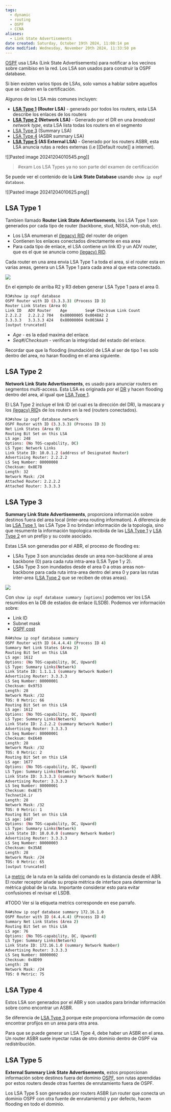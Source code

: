 ```yaml
---
tags:
  - dynamic
  - routing
  - OSPF
  - CCNA
aliases:
  - Link State Advertisements
date created: Saturday, October 19th 2024, 11:08:14 pm
date modified: Wednesday, November 20th 2024, 11:33:50 pm
---
```


[OSPF](OSPF.md) usa LSAs (Link State Advertisements) para notificar a los vecinos sobre camibiso en la red. Los LSA son usados para construir la OSPF database. 

Si bien existen varios tipos de LSAs, solo vamos a hablar sobre aquellos que se cubren en la certificación. 

Algunos de los LSA más comunes incluyen:
- **[LSA Type 1](LSA%20Type%201.md) (Router LSA)** - generado por todos los routers, esta LSA describe los enlaces de los routers 
- **[LSA Type 2](LSA%20Type%202.md) (Network LSA)** - Generado por el DR en una _broadcast network type_, esta LSA lista todas los routers en el segmento
- [LSA Type 3](LSA%20Type%203.md) (Summary LSA)
- [LSA Type 4](LSA%20Type%204.md) (ASBR summary LSA)
- **[LSA Type 5](LSA%20Type%205.md) (AS External LSA)** - Generado por los routers ASBR, esta LSA anuncia rutas a redes externas (i.e [[Default route]] a internet).

![[Pasted image 20241204010545.png]]

> #exam Los LSA Types ya no son parte del examen de certificación 

Se puede ver el contenido de la **Link State Database** usando `show ip ospf database`. 

![[Pasted image 20241204010625.png]]

## LSA Type 1

Tambien llamado **Router Link State Advertisements**, los LSA Type 1 son generados por cada tipo de router (backbone, stud, NSSA, non-stub, etc). 
- Los LSA enumeran el [(legacy) RID]((legacy)%20RID.md) del router de origen
- Contienen los enlaces conectados directamente en esa area
- Para cada tipo de enlace, el LSA contiene un link ID y un ADV router, que es el que se anuncia como [(legacy) RID]((legacy)%20RID.md). 

Cada router en una area envia LSA Type 1 a toda el area, si el router esta en varias areas, genera un LSA Type 1 para cada area al que esta conectado. 

![](16-6-scaled%201.jpg)

En el ejemplo de arriba R2 y R3 deben generar LSA Type 1 para el area 0.

``` bash
R3#show ip ospf database
OSPF Router with ID (3.3.3.3) (Process ID 3)
Router Link States (Area 0)
Link ID   ADV Router    Age        Seq# Checksum Link Count
2.2.2.2   2.2.2.2 704   0x80000005 0x0048A2 2
3.3.3.3   3.3.3.3 424   0x80000004 0x003AA4 2
[output truncated]
```

- _Age_ -  es la edad maxima del enlace. 
- _Seq#_/_Checksum_ - verifican la integridad del estado del enlace. 

Recordar que que la flooding (inundación) de LSA al ser de tipo 1 es solo dentro del area, no haran flooding en el area siguiente. 

## LSA Type 2 

**Network Link State Advertisements**, es usado para anunciar routers en segmentos multi-access. Esta LSA es originada por el [DR]((LEGACY)%20DR%20and%20BDR.md) y hacen flooding dentro del area, al igual que [LSA Type 1](LSA%20Type%201.md). 

El LSA Type 2 incluye el link ID (el cual es la dirección del DR), la mascara y los [(legacy) RID]((legacy)%20RID.md)s de los routers en la red (routers conectados). 

``` bash
R3#show ip ospf database network
OSPF Router with ID (3.3.3.3) (Process ID 3)
Net Link States (Area 0)
Routing Bit Set on this LSA
LS age: 248
Options: (No TOS-capability, DC)
LS Type: Network Links
Link State ID: 10.0.1.2 (address of Designated Router)
Advertising Router: 2.2.2.2
LS Seq Number: 80000008
Checksum: 0x8E7B
Length: 32
Network Mask: /24
Attached Router: 2.2.2.2
Attached Router: 3.3.3.3
```

## LSA Type 3

**Summary Link State Advertisements**, proporciona información sobre destinos fuera del area local (inter-area routing information). A diferencia de las [LSA Type 1](LSA%20Type%201.md), las LSA Type 3 no brindan información de la topologia, sino que resumente la información topologica recibida de las [LSA Type 1](LSA%20Type%201.md) y [LSA Type 2](LSA%20Type%202.md) en un prefijo y su coste asociado. 

Estas LSA son generadas por el ABR, el proceso de flooding es:
- LSAs Type 3 son anunciadas desde un area non-backbone al area backbone (0) para cada ruta intra-area (LSA Type 1 y 2). 
- LSAs Type 3 son inundados desde el area 0 a otras areas non-backbone para cada ruta intra-area dentro del area 0 y para las rutas inter-area ([LSA Type 2](LSA%20Type%202.md) que se reciben de otras areas). 

![](16-6-scaled%202.jpg)

Con `show ip ospf database summary [options]` podemos ver los LSA resumidos en la DB de estados de enlace (LSDB). Podemos ver información sobre: 
- Link ID
- Subnet mask
- [OSPF cost](OSPF%20cost.md) 

``` bash
R4#show ip ospf database summary
OSPF Router with ID (4.4.4.4) (Process ID 4)
Summary Net Link States (Area 2)
Routing Bit Set on this LSA
LS age: 1612
Options: (No TOS-capability, DC, Upward)
LS Type: Summary Links(Network)
Link State ID: 1.1.1.1 (summary Network Number)
Advertising Router: 3.3.3.3
LS Seq Number: 80000001
Checksum: 0x9753
Length: 28
Network Mask: /32
TOS: 0 Metric: 66
Routing Bit Set on this LSA
LS age: 1612
Options: (No TOS-capability, DC, Upward)
LS Type: Summary Links(Network)
Link State ID: 2.2.2.2 (summary Network Number)
Advertising Router: 3.3.3.3
LS Seq Number: 80000001
Checksum: 0xE640
Length: 28
Network Mask: /32
TOS: 0 Metric: 2
Routing Bit Set on this LSA
LS age: 1677
Options: (No TOS-capability, DC, Upward)
LS Type: Summary Links(Network)
Link State ID: 3.3.3.3 (summary Network Number)
Advertising Router: 3.3.3.3
LS Seq Number: 80000001
Checksum: 0xAE75
Technet24.ir
Length: 28
Network Mask: /32
TOS: 0 Metric: 1
Routing Bit Set on this LSA
LS age: 1487
Options: (No TOS-capability, DC, Upward)
LS Type: Summary Links(Network)
Link State ID: 10.0.0.0 (summary Network Number)
Advertising Router: 3.3.3.3
LS Seq Number: 80000003
Checksum: 0x35AE
Length: 28
Network Mask: /24
TOS: 0 Metric: 65
[output truncated]
```

La [metric]((OLD)%20metric.md) de la ruta en la salida del comando es la distancia desde el ABR. El router receptor añade su propia métrica de interface para determinar la métrica global de la ruta. Importante considerar esto para evitar confusiones el revisar el LSDB.

#TODO Ver si la etiqueta metrics corresponde en ese parrafo.

``` bash
R4#show ip ospf database summary 172.16.1.0
OSPF Router with ID (4.4.4.4) (Process ID 4)
Summary Net Link States (Area 2)
Routing Bit Set on this LSA
LS age: 76
Options: (No TOS-capability, DC, Upward)
LS Type: Summary Links(Network)
Link State ID: 172.16.1.0 (summary Network Number)
Advertising Router: 3.3.3.3
LS Seq Number: 80000002
Checksum: 0x8D99
Length: 28
Network Mask: /24
TOS: 0 Metric: 75
```

## LSA Type 4

Estos LSA son generados por el ABR y son usados para brindar información sobre como encontrar un ASBR. 

Se diferencia de [LSA Type 3](LSA%20Type%203.md) porque este proporciona información de como encontrar profijos en un area para otra area.

Para que se puede generar un LSA Type 4, debe haber un ASBR en el area. Un router ASBR suele inyectar rutas de otro dominio dentro de OSPF via redistribución. 

## LSA Type 5 

**External Summary Link State Advertisements**, estos proporcionan información sobre destinos fuera del dominio [OSPF](OSPF.md), son rutas aprendidas por estos routers desde otras fuentes de enrutamiento fuera de OSPF. 

Los LSA Type 5 son generados por routers ASBR (un router que conecta un dominio OSPF con otra fuente de enrutamiento) y por defecto, hacen flooding en todo el dominio. 

